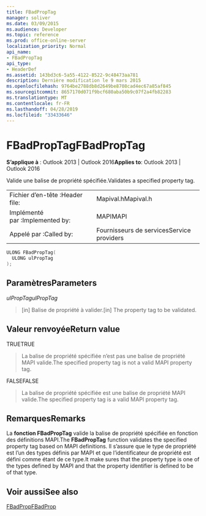 ```yaml
---
title: FBadPropTag
manager: soliver
ms.date: 03/09/2015
ms.audience: Developer
ms.topic: reference
ms.prod: office-online-server
localization_priority: Normal
api_name:
- FBadPropTag
api_type:
- HeaderDef
ms.assetid: 143bd3c6-5a55-4122-8522-9c48473aa781
description: Dernière modification le 9 mars 2015
ms.openlocfilehash: 9764be2788db8d2649be8708cad4ec67a85af845
ms.sourcegitcommit: 8657170d071f9bcf680aba50b9c07f2a4fb82283
ms.translationtype: MT
ms.contentlocale: fr-FR
ms.lasthandoff: 04/28/2019
ms.locfileid: "33433646"
---
```

# <a name="fbadproptag"></a><span data-ttu-id="d7ee5-103">FBadPropTag</span><span class="sxs-lookup"><span data-stu-id="d7ee5-103">FBadPropTag</span></span>

  
  
<span data-ttu-id="d7ee5-104">**S’applique à** : Outlook 2013 | Outlook 2016</span><span class="sxs-lookup"><span data-stu-id="d7ee5-104">**Applies to**: Outlook 2013 | Outlook 2016</span></span> 
  
<span data-ttu-id="d7ee5-105">Valide une balise de propriété spécifiée.</span><span class="sxs-lookup"><span data-stu-id="d7ee5-105">Validates a specified property tag.</span></span> 
  
|||
|:-----|:-----|
|<span data-ttu-id="d7ee5-106">Fichier d’en-tête :</span><span class="sxs-lookup"><span data-stu-id="d7ee5-106">Header file:</span></span>  <br/> |<span data-ttu-id="d7ee5-107">Mapival.h</span><span class="sxs-lookup"><span data-stu-id="d7ee5-107">Mapival.h</span></span>  <br/> |
|<span data-ttu-id="d7ee5-108">Implémenté par :</span><span class="sxs-lookup"><span data-stu-id="d7ee5-108">Implemented by:</span></span>  <br/> |<span data-ttu-id="d7ee5-109">MAPI</span><span class="sxs-lookup"><span data-stu-id="d7ee5-109">MAPI</span></span>  <br/> |
|<span data-ttu-id="d7ee5-110">Appelé par :</span><span class="sxs-lookup"><span data-stu-id="d7ee5-110">Called by:</span></span>  <br/> |<span data-ttu-id="d7ee5-111">Fournisseurs de services</span><span class="sxs-lookup"><span data-stu-id="d7ee5-111">Service providers</span></span>  <br/> |
   
```cpp
ULONG FBadPropTag(
  ULONG ulPropTag
);
```

## <a name="parameters"></a><span data-ttu-id="d7ee5-112">Paramètres</span><span class="sxs-lookup"><span data-stu-id="d7ee5-112">Parameters</span></span>

 <span data-ttu-id="d7ee5-113">_ulPropTag_</span><span class="sxs-lookup"><span data-stu-id="d7ee5-113">_ulPropTag_</span></span>
  
> <span data-ttu-id="d7ee5-114">[in] Balise de propriété à valider.</span><span class="sxs-lookup"><span data-stu-id="d7ee5-114">[in] The property tag to be validated.</span></span>
    
## <a name="return-value"></a><span data-ttu-id="d7ee5-115">Valeur renvoyée</span><span class="sxs-lookup"><span data-stu-id="d7ee5-115">Return value</span></span>

<span data-ttu-id="d7ee5-116">TRUE</span><span class="sxs-lookup"><span data-stu-id="d7ee5-116">TRUE</span></span> 
  
> <span data-ttu-id="d7ee5-117">La balise de propriété spécifiée n’est pas une balise de propriété MAPI valide.</span><span class="sxs-lookup"><span data-stu-id="d7ee5-117">The specified property tag is not a valid MAPI property tag.</span></span> 
    
<span data-ttu-id="d7ee5-118">FALSE</span><span class="sxs-lookup"><span data-stu-id="d7ee5-118">FALSE</span></span> 
  
> <span data-ttu-id="d7ee5-119">La balise de propriété spécifiée est une balise de propriété MAPI valide.</span><span class="sxs-lookup"><span data-stu-id="d7ee5-119">The specified property tag is a valid MAPI property tag.</span></span>
    
## <a name="remarks"></a><span data-ttu-id="d7ee5-120">Remarques</span><span class="sxs-lookup"><span data-stu-id="d7ee5-120">Remarks</span></span>

<span data-ttu-id="d7ee5-121">La **fonction FBadPropTag** valide la balise de propriété spécifiée en fonction des définitions MAPI.</span><span class="sxs-lookup"><span data-stu-id="d7ee5-121">The **FBadPropTag** function validates the specified property tag based on MAPI definitions.</span></span> <span data-ttu-id="d7ee5-122">Il s’assure que le type de propriété est l’un des types définis par MAPI et que l’identificateur de propriété est défini comme étant de ce type.</span><span class="sxs-lookup"><span data-stu-id="d7ee5-122">It make sures that the property type is one of the types defined by MAPI and that the property identifier is defined to be of that type.</span></span> 
  
## <a name="see-also"></a><span data-ttu-id="d7ee5-123">Voir aussi</span><span class="sxs-lookup"><span data-stu-id="d7ee5-123">See also</span></span>



[<span data-ttu-id="d7ee5-124">FBadProp</span><span class="sxs-lookup"><span data-stu-id="d7ee5-124">FBadProp</span></span>](fbadprop.md)

